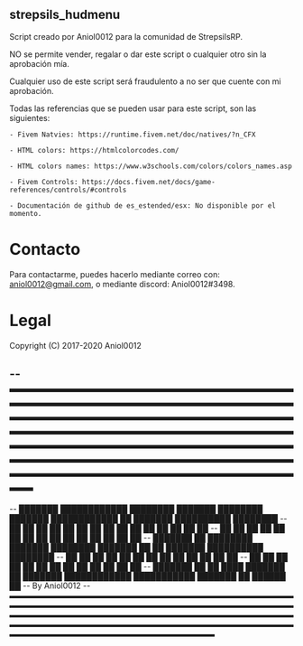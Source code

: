 ## strepsils_hudmenu

Script creado por Aniol0012 para la comunidad de StrepsilsRP.

NO se permite vender, regalar o dar este script o cualquier otro sin la aprobación mía.

Cualquier uso de este script será fraudulento a no ser que cuente con mi aprobación.


Todas las referencias que se pueden usar para este script, son las siguientes:

	- Fivem Natvies: https://runtime.fivem.net/doc/natives/?n_CFX
	
	- HTML colors: https://htmlcolorcodes.com/
	
	- HTML colors names: https://www.w3schools.com/colors/colors_names.asp
	
	- Fivem Controls: https://docs.fivem.net/docs/game-references/controls/#controls
	
	- Documentación de github de es_estended/esx: No disponible por el momento.
	

# Contacto

Para contactarme, puedes hacerlo mediante correo con: aniol0012@gmail.com, o mediante discord: Aniol0012#3498.

# Legal

Copyright (C) 2017-2020 Aniol0012

--▬▬▬▬▬▬▬▬▬▬▬▬▬▬▬▬▬▬▬▬▬▬▬▬▬▬▬▬▬▬▬▬▬▬▬▬▬▬▬▬▬▬▬▬▬▬▬▬▬▬▬▬▬▬▬▬▬▬▬▬▬▬▬▬▬▬▬▬▬▬▬▬▬▬▬▬▬▬▬▬▬▬▬▬▬▬▬▬▬▬▬▬▬▬▬▬▬▬▬▬▬▬▬▬▬▬▬▬▬▬▬▬▬▬▬▬▬▬▬▬▬▬▬▬▬▬▬▬▬▬▬▬▬▬▬▬▬▬▬▬▬▬▬▬▬▬▬▬▬▬▬▬▬▬▬▬▬▬▬▬▬▬▬▬▬▬▬▬▬▬
--
--			  ███████	████████████	████████	███████		████████	███████		████████████	██				███████			  ██████████	████████
--			  ██			 ██			██	  ██	██			██	  ██	██			     ██    		██				██ 				  ██	  ██	██	  ██
--			  ██			 ██			██	  ██	██			██    ██	██			     ██			██				██				  ██	  ██	██	  ██
--			  ███████	 	 ██			████████	███████		████████	███████	         ██ 		██				███████			  ██████████	████████
--				   ██		 ██			██  ██		██			██				 ██	         ██			██					 ██			  ██  ██		██
--				   ██ 		 ██			██  ██		██			██				 ██	         ██ 		██ 				     ██   		  ██  ██		██
--			  ███████		 ██			██	████	███████		██			███████		████████████	███████████		███████			  ██  ██████	██
--																																								By Aniol0012
--▬▬▬▬▬▬▬▬▬▬▬▬▬▬▬▬▬▬▬▬▬▬▬▬▬▬▬▬▬▬▬▬▬▬▬▬▬▬▬▬▬▬▬▬▬▬▬▬▬▬▬▬▬▬▬▬▬▬▬▬▬▬▬▬▬▬▬▬▬▬▬▬▬▬▬▬▬▬▬▬▬▬▬▬▬▬▬▬▬▬▬▬▬▬▬▬▬▬▬▬▬▬▬▬▬▬▬▬▬▬▬▬▬▬▬▬▬▬▬▬▬▬▬▬▬▬▬▬▬▬▬▬▬▬▬▬▬▬▬▬▬▬▬▬▬▬▬▬▬▬▬▬▬▬▬▬▬▬▬▬▬▬▬▬▬▬▬▬▬▬